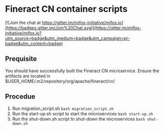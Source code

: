 # Fineract CN container scripts

[![Join the chat at https://gitter.im/mifos-initiative/mifos.io](https://badges.gitter.im/Join%20Chat.svg)](https://gitter.im/mifos-initiative/mifos.io?utm_source=badge&utm_medium=badge&utm_campaign=pr-badge&utm_content=badge)

## Prequisite
You should have successfully built the Fineract CN microservice. 
Ensure the artifacts are located in $USER_HOME/.m2/repository/org/apache/fineract/cn/ 

## Procedue
1. Run migration_script.sh
    `bash migration_script.sh`
2. Run the start-up.sh script to start the microservices
    `bash start-up.sh`
3. Run the shut-down.sh script to shut-down the microservices
    `bash shut-down.sh`
